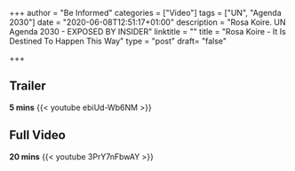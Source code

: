 +++
author = "Be Informed"
categories = ["Video"]
tags = ["UN", "Agenda 2030"]
date = "2020-06-08T12:51:17+01:00"
description = "Rosa Koire. UN Agenda 2030  - EXPOSED BY INSIDER"
linktitle = ""
title = "Rosa Koire - It Is Destined To Happen This Way"
type = "post"
draft= "false"

+++

## Trailer
**5 mins**
{{< youtube ebiUd-Wb6NM >}} 
 

## Full Video
**20 mins**
{{< youtube 3PrY7nFbwAY >}}
